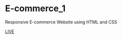 # E-commerce_1
Responsive E-commerce Website using HTML and CSS

[LIVE](https://karthi0-7.github.io/E-commerce_1/)
